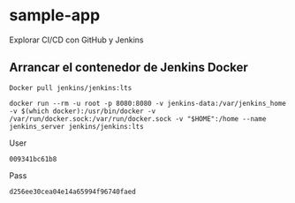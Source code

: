 # sample-app
Explorar CI/CD con GitHub y Jenkins

## Arrancar el contenedor de Jenkins Docker
```
Docker pull jenkins/jenkins:lts
```

```
docker run --rm -u root -p 8080:8080 -v jenkins-data:/var/jenkins_home -v $(which docker):/usr/bin/docker -v /var/run/docker.sock:/var/run/docker.sock -v "$HOME":/home --name jenkins_server jenkins/jenkins:lts
```
User 
```
009341bc61b8
```

Pass
```
d256ee30cea04e14a65994f96740faed
```
